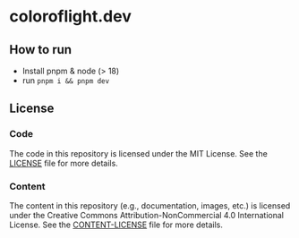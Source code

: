# coloroflight.dev

## How to run

- Install pnpm & node (> 18)
- run `pnpm i && pnpm dev`

## License

### Code

The code in this repository is licensed under the MIT License. See the [LICENSE](LICENSE) file for more details.

### Content

The content in this repository (e.g., documentation, images, etc.) is licensed under the Creative Commons Attribution-NonCommercial 4.0 International License. See the [CONTENT-LICENSE](CONTENT-LICENSE) file for more details.
